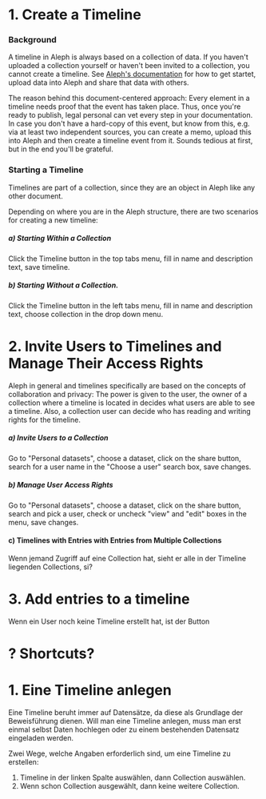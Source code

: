
# 1. Create a Timeline

### Background

A timeline in Aleph is always based on a collection of data. If you haven't uploaded a collection yourself or haven't been invited to a collection, you cannot create a timeline. See [Aleph's documentation](https://docs.alephdata.org/) for how to get startet, upload data into Aleph and share that data with others.

The reason behind this document-centered approach: Every element in a timeline needs proof that the event has taken place. Thus, once you're ready to publish, legal personal can vet every step in your documentation. In case you don't have a hard-copy of this event, but know from this, e.g. via at least two independent sources, you can create a memo, upload this into Aleph and then create a timeline event from it. Sounds tedious at first, but in the end you'll be grateful.

### Starting a Timeline

Timelines are part of a collection, since they are an object in Aleph like any other document.

Depending on where you are in the Aleph structure, there are two scenarios for creating a new timeline:

##### a) Starting Within a Collection

Click the Timeline button in the top tabs menu, fill in name and description text, save timeline.

##### b) Starting Without a Collection.

Click the Timeline button in the left tabs menu, fill in name and description text, choose collection in the drop down menu.


# 2. Invite Users to Timelines and Manage Their Access Rights

Aleph in general and timelines specifically are based on the concepts of collaboration and privacy: The power is given to the user, the owner of a collection where a timeline is located in decides what users are able to see a timeline. Also, a collection user can decide who has reading and writing rights for the timeline. 

##### a) Invite Users to a Collection

Go to "Personal datasets", choose a dataset, click on the share button, search for a user name in the "Choose a user" search box, save changes.

##### b) Manage User Access Rights

Go to "Personal datasets", choose a dataset, click on the share button, search and pick a user, check or uncheck "view" and "edit" boxes in the menu, save changes.

#### c) Timelines with Entries with Entries from Multiple Collections



Wenn jemand Zugriff auf eine Collection hat, sieht er alle in der Timeline liegenden Collections, si?



# 3. Add entries to a timeline

Wenn ein User noch keine Timeline erstellt hat, ist der Button

# ? Shortcuts?







# 1. Eine Timeline anlegen


Eine Timeline beruht immer auf Datensätze, da diese als Grundlage der Beweisführung dienen. Will man eine Timeline anlegen, muss man erst einmal selbst Daten hochlegen oder zu einem bestehenden Datensatz eingeladen werden.

Zwei Wege, welche Angaben erforderlich sind, um eine Timeline zu erstellen:

1. Timeline in der linken Spalte auswählen, dann Collection auswählen.
2. Wenn schon Collection ausgewählt, dann keine weitere Collection.






